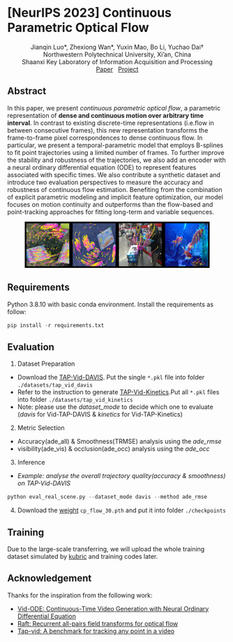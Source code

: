 # [NeurIPS 2023] Continuous Parametric Optical Flow
<div align='center'> 
Jianqin Luo*, Zhexiong Wan*, Yuxin Mao, Bo Li, Yuchao Dai† 
</div>
<div align='center'> 
Northwestern Polytechnical University, Xi’an, China
</div>
<div align='center'> 
Shaanxi Key Laboratory of Information Acquisition and Processing
</div>
<div align='center'> 
<a href="https://openreview.net/pdf?id=ZZgfS1DbmO" target="_blank">Paper</a> &nbsp
  <a href="https://npucvr.github.io/CPFlow" target="_blank">Project</a>
</div>

## Abstract
In this paper, we present *continuous parametric optical flow*, a parametric representation of **dense and continuous motion over arbitrary time interval**. In contrast
to existing discrete-time representations (i.e.flow in between consecutive frames),
this new representation transforms the frame-to-frame pixel correspondences to
dense continuous flow. In particular, we present a temporal-parametric model that
employs B-splines to fit point trajectories using a limited number of frames. To
further improve the stability and robustness of the trajectories, we also add an
encoder with a neural ordinary differential equation (ODE) to represent features
associated with specific times. We also contribute a synthetic dataset and introduce
two evaluation perspectives to measure the accuracy and robustness of continuous
flow estimation. Benefiting from the combination of explicit parametric modeling
and implicit feature optimization, our model focuses on motion continuity and
outperforms than the flow-based and point-tracking approaches for fitting long-term
and variable sequences.
<center>
  <figure>
<img src="visualization/visualization.png" alt="Trajectory">
  </figure>
</center>

## Requirements
Python 3.8.10 with basic conda environment. Install the requirements as follow:
```python
pip install -r requirements.txt
```

## Evaluation
1. Dataset Preparation
* Download the [TAP-Vid-DAVIS](https://storage.googleapis.com/dm-tapnet/tapvid_davis.zip). 
Put the single ```*.pkl``` file into folder ```./datasets/tap_vid_davis ```
* Refer to the instruction to generate [TAP-Vid-Kinetics](https://github.com/google-deepmind/tapnet/tree/main/data).Put all  ```*.pkl``` files into folder ```./datasets/tap_vid_kinetics ```
* Note: please use the *dataset_mode* to decide which one to evaluate (*davis* for Vid-TAP-DAVIS & *kinetics* for Vid-TAP-Kinetics) 

2. Metric Selection
* Accuracy(ade_all) & Smoothness(TRMSE) analysis using the *ade_rmse*
* visibility(ade_vis) & occlusion(ade_occ) analysis
using the *ade_occ*

3. Inference
- *Example: analyse the overall trajectory quality(accuracy & smoothness) on TAP-Vid-DAVIS*
```python
python eval_real_scene.py --dataset_mode davis --method ade_rmse
```

4. Download the [weight](https://pan.baidu.com/s/18U5F6PgS0eOJXV1A-x_QLw?pwd=hudd) ```cp_flow_30.pth``` and put it into folder ```./checkpoints```

## Training
Due to the large-scale transferring, we will upload the whole training dataset simulated by [kubric](https://github.com/google-research/kubric) and training codes later. 

## Acknowledgement
Thanks for the inspiration from the following work:
* [Vid-ODE: Continuous-Time Video Generation with Neural Ordinary Differential Equation](https://arxiv.org/abs/2010.08188)
* [Raft: Recurrent all-pairs field transforms for optical flow](https://arxiv.org/pdf/2003.12039)
* [Tap-vid: A benchmark for tracking any point in a video](https://proceedings.neurips.cc/paper_files/paper/2022/file/58168e8a92994655d6da3939e7cc0918-Paper-Datasets_and_Benchmarks.pdf)








